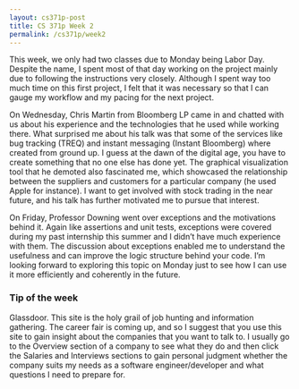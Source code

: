 ```yaml
---
layout: cs371p-post
title: CS 371p Week 2
permalink: /cs371p/week2
---
```


This week, we only had two classes due to Monday being Labor Day. Despite the name, I spent most of that day working on the project mainly due to following the instructions very closely. Although I spent way too much time on this first project, I felt that it was necessary so that I can gauge my workflow and my pacing for the next project.

On Wednesday, Chris Martin from Bloomberg LP came in and chatted with us about his experience and the technologies that he used while working there. What surprised me about his talk was that some of the services like bug tracking (TREQ) and instant messaging (Instant Bloomberg) where created from ground up. I guess at the dawn of the digital age, you have to create something that no one else has done yet. The graphical visualization tool that he demoted also fascinated me, which showcased the relationship between the suppliers and customers for a particular company (he used Apple for instance). I want to get involved with stock trading in the near future, and his talk has further motivated me to pursue that interest.

On Friday, Professor Downing went over exceptions and the motivations behind it. Again like assertions and unit tests, exceptions were covered during my past internship this summer and I didn’t have much experience with them. The discussion about exceptions enabled me to understand the usefulness and can improve the logic structure behind your code. I’m looking forward to exploring this topic on Monday just to see how I can use it more efficiently and coherently in the future.


### Tip of the week
Glassdoor. This site is the holy grail of job hunting and information gathering. The career fair is coming up, and so I suggest that you use this site to gain insight about the companies that you want to talk to. I usually go to the Overview section of a company to see what they do and then click the Salaries and Interviews sections to gain personal judgment whether the company suits my needs as a software engineer/developer and what questions I need to prepare for.
